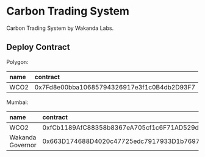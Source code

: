 # Carbon Trading System

Carbon Trading System by Wakanda Labs.

## Deploy Contract

Polygon:

| name | contract                                   |
|:-----|:-------------------------------------------|
| WCO2 | 0x7Fd8e00bba10685794326917e3f1c0B4db2D93F7 |

Mumbai:

| name             | contract                                   |
|:-----------------|:-------------------------------------------|
| WCO2             | 0xfCb1189AfC88358b8367eA705cf1c6F71AD529d6 |
| Wakanda Governor | 0x663D174688D4020c47725edc7917933D1b7697D6 |


